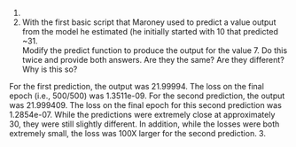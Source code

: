 1.
2. With the first basic script that Maroney used to predict a value output from the model he estimated (he initially started with 10 that predicted ~31.  
Modify the predict function to produce the output for the value 7.  Do this twice and provide both answers.  Are they the same?  Are they different?  Why is this so?

For the first prediction, the output was 21.99994.  The loss on the final epoch (i.e., 500/500) was 1.3511e-09.  For the second prediction, the output was 21.999409.
The loss on the final epoch for this second prediction was 1.2854e-07.  While the predictions were extremely close at approximately 30, they were still slightly different. 
In addition, while the losses were both extremely small, the loss was 100X larger for the second prediction.
3.

